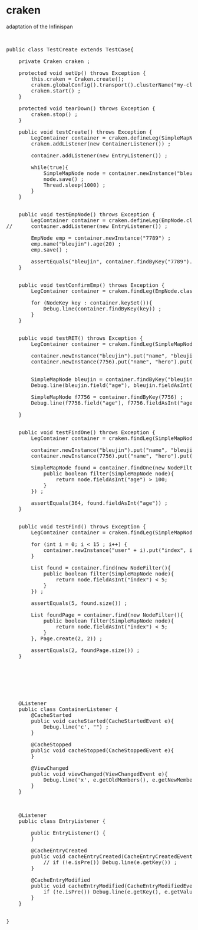 craken
======

adaptation of the Infinispan

<pre>


public class TestCreate extends TestCase{

	private Craken craken ;
	
	protected void setUp() throws Exception {
		this.craken = Craken.create();
		craken.globalConfig().transport().clusterName("my-cluster").addProperty("configurationFile", "resource/config/jgroups-udp.xml") ;
		craken.start() ;
	}
	
	protected void tearDown() throws Exception {
		craken.stop() ;
	}
	
	public void testCreate() throws Exception {
		LegContainer<SimpleMapNode> container = craken.defineLeg(SimpleMapNode.class,  new ConfigurationBuilder().clustering().cacheMode(CacheMode.REPL_SYNC).jmxStatistics().enable().clustering().invocationBatching().build()) ;
		craken.addListener(new ContainerListener()) ;

		container.addListener(new EntryListener()) ;

		while(true){
			SimpleMapNode node = container.newInstance("bleujin" + RandomUtil.nextInt(10)).put("age", RandomUtil.nextInt(100)).put("server", craken.getManager().getAddress().toString());
			node.save() ;
			Thread.sleep(1000) ;
		}
	}
	
	
	public void testEmpNode() throws Exception {
		LegContainer<EmpNode> container = craken.defineLeg(EmpNode.class,  new ConfigurationBuilder().clustering().cacheMode(CacheMode.REPL_SYNC).jmxStatistics().enable().clustering().invocationBatching().build()) ;
//		container.addListener(new EntryListener()) ;
		
		EmpNode emp = container.newInstance("7789") ;
		emp.name("bleujin").age(20) ;
		emp.save() ;
		
		assertEquals("bleujin", container.findByKey("7789").name()) ;
	}
	
	
	public void testConfirmEmp() throws Exception {
		LegContainer<EmpNode> container = craken.findLeg(EmpNode.class) ;
		
		for (NodeKey key : container.keySet()){
			Debug.line(container.findByKey(key)) ;
		}
	}
	
	
	public void testRET() throws Exception {
		LegContainer<SimpleMapNode> container = craken.findLeg(SimpleMapNode.class) ;
		
		container.newInstance("bleujin").put("name", "bleujin").put("age", 20).save() ;
		container.newInstance(7756).put("name", "hero").put("age", 364).save() ;
		
		
		SimpleMapNode bleujin = container.findByKey("bleujin") ;
		Debug.line(bleujin.field("age"), bleujin.fieldAsInt("age") + 1, bleujin.fieldAsString("name")) ;

		SimpleMapNode f7756 = container.findByKey(7756) ;
		Debug.line(f7756.field("age"), f7756.fieldAsInt("age") + 1, f7756.fieldAsString("name")) ;

	}
	
	
	public void testFindOne() throws Exception {
		LegContainer<SimpleMapNode> container = craken.findLeg(SimpleMapNode.class) ;
		
		container.newInstance("bleujin").put("name", "bleujin").put("age", 20).save() ;
		container.newInstance(7756).put("name", "hero").put("age", 364).save() ;

		SimpleMapNode found = container.findOne(new NodeFilter<SimpleMapNode>(){
			public boolean filter(SimpleMapNode node){
				return node.fieldAsInt("age") > 100;
			}
		}) ;
		
		assertEquals(364, found.fieldAsInt("age")) ;
	}
	
	
	public void testFind() throws Exception {
		LegContainer<SimpleMapNode> container = craken.findLeg(SimpleMapNode.class) ;
		
		for (int i = 0; i < 15 ; i++) {
			container.newInstance("user" + i).put("index", i).save() ;
		}

		List<SimpleMapNode> found = container.find(new NodeFilter<SimpleMapNode>(){
			public boolean filter(SimpleMapNode node){
				return node.fieldAsInt("index") < 5;
			}
		}) ;
		
		assertEquals(5, found.size()) ;

		List<SimpleMapNode> foundPage = container.find(new NodeFilter<SimpleMapNode>(){
			public boolean filter(SimpleMapNode node){
				return node.fieldAsInt("index") < 5;
			}
		}, Page.create(2, 2)) ;
		
		assertEquals(2, foundPage.size()) ;
	}

	
	
	
	
	
	
	@Listener
	public class ContainerListener {
		@CacheStarted
		public void cacheStarted(CacheStartedEvent e){
			Debug.line('c', "") ;
		} 
		
		@CacheStopped
		public void cacheStopped(CacheStoppedEvent e){
		}
		
		@ViewChanged
		public void viewChanged(ViewChangedEvent e){
			Debug.line('x', e.getOldMembers(), e.getNewMembers()) ;
		}
	}
	
	

	@Listener
	public class EntryListener {

		public EntryListener() {
		}

		@CacheEntryCreated
		public void cacheEntryCreated(CacheEntryCreatedEvent<NodeKey, AbstractNode> e) {
			// if (!e.isPre()) Debug.line(e.getKey()) ;
		}

		@CacheEntryModified
		public void cacheEntryModified(CacheEntryModifiedEvent<NodeKey, AbstractNode> e) {
			if (!e.isPre()) Debug.line(e.getKey(), e.getValue()) ;
		}
	}
	
	
}

</pre>